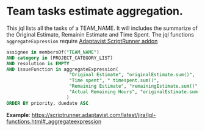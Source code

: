 # Team tasks estimate aggregation.
This jql lists all the tasks of a TEAM_NAME.
It will includes the summarize of the Original Estimate, Remainin Estimate and Time Spent.
The jql functions `aggregateExpression` require [Adaptavist ScriptRunner addon](https://scriptrunner.adaptavist.com/latest/jira/quickstart.html)
```sql
assignee in membersOf("TEAM_NAME") 
AND category in (PROJECT_CATEGORY_LIST) 
AND resolution is EMPTY 
AND issueFunction in aggregateExpression(
                       "Original Estimate", "originalEstimate.sum()", 
                       "Time spent", " timespent.sum()",
                       "Remaining Estimate", "remainingEstimate.sum()",
                       "Actual Remaining Hours", "originalEstimate.sum() - timespent.sum()"
                      )
ORDER BY priority, duedate ASC
```

**Example**: https://scriptrunner.adaptavist.com/latest/jira/jql-functions.html#_aggregateexpression
